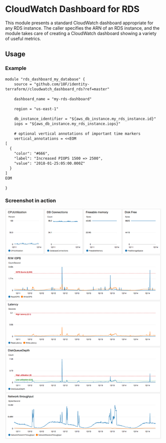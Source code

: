 # CloudWatch Dashboard for RDS

This module presents a standard CloudWatch dashboard appropriate for any RDS
instance. The caller specifies the ARN of an RDS instance, and the module takes
care of creating a CloudWatch dashboard showing a variety of useful metrics.

## Usage

### Example

```hcl
module "rds_dashboard_my_database" {
    source = "github.com/18F/identity-terraform//cloudwatch_dashboard_rds?ref=master"

    dashboard_name = "my-rds-dashboard"

    region = "us-east-1"

    db_instance_identifier = "${aws_db_instance.my_rds_instance.id}"
    iops = "${aws_db_instance.my_rds_instance.iops}"

    # optional vertical annotations of important time markers
    vertical_annotations = <<EOM
[
  {
    "color": "#666",
    "label": "Increased PIOPS 1500 => 2500",
    "value": "2018-01-25:05:00.000Z"
  }
]
EOM

}

```

### Screenshot in action

![Cloudwatch RDS dashboard sample screenshot](./cloudwatch-rds-sample.png)
